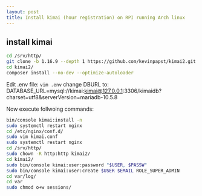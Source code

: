 ```yaml
---
layout: post
title: Install kimai (hour registration) on RPI running Arch linux
---
```

## install kimai
```bash
cd /srv/http/
git clone -b 1.16.9 --depth 1 https://github.com/kevinpapst/kimai2.git
cd kimai2/
composer install --no-dev --optimize-autoloader
```

Edit .env file:
`vim .env`
change DBURL to: DATABASE_URL=mysql://kimai:kimai@127.0.0.1:3306/kimaidb?charset=utf8&serverVersion=mariadb-10.5.8

Now execute follwoing commands:

```bash
bin/console kimai:install -n
sudo systemctl restart nginx
cd /etc/nginx/conf.d/
sudo vim kimai.conf
sudo systemctl restart nginx
cd /srv/http/
sudo chown -R http:http kimai2/
cd kimai2/
sudo bin/console kimai:user:password "$USER, $PASSW"
sudo bin/console kimai:user:create $USER $EMAIL ROLE_SUPER_ADMIN
cd var/log/
cd var
sudo chmod o+w sessions/
```

